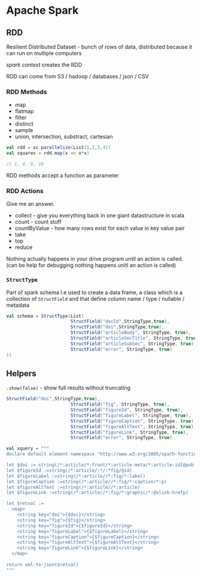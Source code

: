 # Apache Spark

## RDD 

Resilient Distributed Dataset - bunch of rows of data, distributed because it can run on multiple computers

*spark context* creates the RDD 

RDD can come from S3 / hadoop / databases / json / CSV

### RDD Methods
* map 
* flatmap
* filter
* distinct 
* sample
* union, intersection, substract, cartesian

```scala
val rdd = sc.parallelize(List(1,2,3,4))
val squares = rdd.map(x => x*x)

// 1, 4, 9, 16
```
RDD methods accept a function as parameter

### RDD Actions 
Give me an answer.

* collect - give you everything back in one giant datastructure in scala
* count - count stuff
* countByValue - how many rows exist for each value in key value pair
* take
* top
* reduce

Nothing actually happens in your drive program until an action is called.
(can be help for debugging nothing happens unitl an action is called)



### `StructType`  
Part of spark schema I.e used to create a data frame, a class which is a collection of `StructField` and that define column name / type / nullable / metadata

```scala
val schema = StructType(List(
                        StructField("docId",StringType,true), 
                        StructField("doi",StringType,true),
                        StructField("articleBody", StringType, true),
                        StructField("articleSecTitle", StringType, true),
                        StructField("articleSubSec", StringType, true),
                        StructField("error", StringType, true)
))
```

## Helpers

`.show(false)` - show full results without truncating


```scala
StructField("doi",StringType,true),
                        StructField("fig", StringType, true),
                        StructField("figureId", StringType, true),
                        StructField("figureLabel", StringType, true),
                        StructField("figureCaption", StringType, true),
                        StructField("figureAltText", StringType, true),
                        StructField("figureLink", StringType, true),
                        StructField("error", StringType, true)

val xquery = """
declare default element namespace "http://www.w3.org/2005/xpath-functions";

let $doi := string(/*:article/*:front/*:article-meta/*:article-id[@pub-id-type="doi"])
let $figureId :=string(/*:article/:*/:*fig/@id)
let $figureLabel :=string(/*:article//*:fig/*:label)
let $figureCaption :=string(/*:article//*:fig/*:caption/*:p)
let $figureAltText :=string(/*:article//*:article)
let $figureLink :=string(/*:article//*:fig/*:graphic/*:@xlink:hrefp)

let $retval :=
  <map>
    <string key="doi">{$doi}</string>
    <string key="fig">{$fig}</string>
    <string key="figureId">{$figureId}</string>
    <string key="figureLabel">{$figureLabel}</string>
    <string key="figureCaption">{$figureCaption}</string>
    <string key="figureAltText">{$figureAltText}</string>
    <string key="figureLink">{$figureLink}</string>
  </map>
  
return xml-to-json($retval)
"""
``` 

